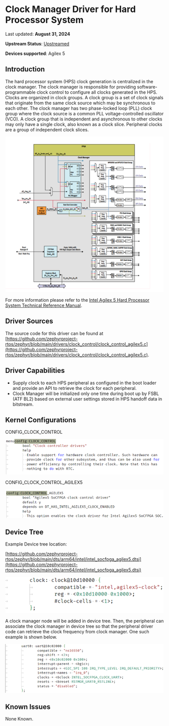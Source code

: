 # **Clock Manager Driver for Hard Processor System**

Last updated: **August 31, 2024** 

**Upstream Status**: [Upstreamed](https://github.com/zephyrproject-rtos/zephyr/blob/main/drivers/clock_control/clock_control_agilex5.c)

**Devices supported**: Agilex 5

## **Introduction**

The hard processor system (HPS) clock generation is centralized in the clock manager. The clock manager is responsible for providing software-programmable clock control to configure all clocks generated in the HPS. Clocks are organized in clock groups. A clock group is a set of clock signals that originate from the same clock source which may be synchronous to each other. The clock manager has two phase-locked loop (PLL) clock group where the clock source is a common PLL voltage-controlled oscillator (VCO). A clock group that is independent and asynchronous to other clocks may only have a single clock, also known as a clock slice. Peripheral clocks are a group of independent clock slices.

![clock_manager_diagram](images/clock_manager_diagram.png)

For more information please refer to the [Intel Agilex 5 Hard Processor System Technical Reference Manual](https://www.intel.com/content/www/us/en/docs/programmable/814346).

## **Driver Sources**

The source code for this driver can be found at [https://github.com/zephyrproject-rtos/zephyr/blob/main/drivers/clock_control/clock_control_agilex5.c](https://github.com/zephyrproject-rtos/zephyr/blob/main/drivers/clock_control/clock_control_agilex5.c).

## **Driver Capabilities**

* Supply clock to each HPS peripheral as configured in the boot loader and provide an API to retrieve the clock for each peripheral.
* Clock Manager will be initialized only one time during boot up by FSBL (ATF BL2) based on external user settings stored in HPS handoff data in bitstream.

## **Kernel Configurations**

CONFIG_CLOCK_CONTROL

![clock_control](images/clock_control.png)

CONFIG_CLOCK_CONTROL_AGILEX5

![clock_control_agilex5](images/clock_control_agilex5.png)

## **Device Tree**

Example Device tree location:

[https://github.com/zephyrproject-rtos/zephyr/blob/main/dts/arm64/intel/intel_socfpga_agilex5.dtsi](https://github.com/zephyrproject-rtos/zephyr/blob/main/dts/arm64/intel/intel_socfpga_agilex5.dtsi)

![clock_manager_device_tree](images/clock_manager_device_tree.png)

A clock manager node will be added in device tree.  Then, the peripheral can associate the clock manager in device tree so that the peripheral driver code can retrieve the clock frequency from clock manager. One such example is shown below.

![clock_manager_uart_dt_example](images/clock_manager_uart_dt_example.png)

## **Known Issues**

None Known. 
